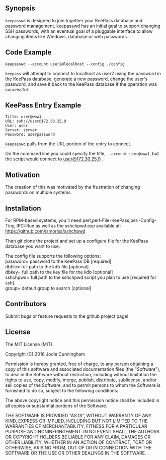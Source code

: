## Synopsis

`keepasswd` is designed to join together your KeePass database and password management. keepasswd has an initial goal to support changing SSH passwords, with an eventual goal of a pluggable interface to allow changing items like Windows, database or web passwords.


## Code Example

    keepasswd --account user2@localhost --config ./config

`keepass` will attempt to connect to localhost as user2 using the password in the KeePass database, generate a new password, change the user's password, and save it back to the KeePass database if the operation was successful.

## KeePass Entry Example

    Title: user@www1
    URL: ssh://user@172.30.25.9
    User: user
    Server: server
    Password: userpassword

`keepasswd` pulls from the URL portion of the entry to connect.  

On the command line you could specify the title, `--account user@www1`, but the script would connect to user@172.30.25.9 .


## Motivation

The creation of this was motivated by the frustration of changing passwords on multiple systems.

## Installation

For RPM-based systems, you'll need perl,perl-File-KeePass,perl-Config-Tiny, IPC::Run as well as the sshchpwd.exp available at:
https://github.com/jsmoriss/sshchpwd

Then git clone the project and set up a configure file for the KeePass database you want to use.

The config file supports the following options:  
	password=	password to the KeePass DB [required]  
	dbfile=		full path to the kdb file [optional]  
	dbkey=		full path to the key file for the kdb [optional]  
	sshchpwd=	full path to the sshchpwd script you plan to use [required for ssh]  
	group=		default group to search [optional]  

## Contributors

Submit bugs or feature requests to the github project page!

## License

The MIT License (MIT)

Copyright (C) 2016 Jodie Cunningham

Permission is hereby granted, free of charge, to any person obtaining a copy
of this software and associated documentation files (the "Software"), to deal
in the Software without restriction, including without limitation the rights
to use, copy, modify, merge, publish, distribute, sublicense, and/or sell
copies of the Software, and to permit persons to whom the Software is
furnished to do so, subject to the following conditions:

The above copyright notice and this permission notice shall be included in
all copies or substantial portions of the Software.

THE SOFTWARE IS PROVIDED "AS IS", WITHOUT WARRANTY OF ANY KIND, EXPRESS OR
IMPLIED, INCLUDING BUT NOT LIMITED TO THE WARRANTIES OF MERCHANTABILITY,
FITNESS FOR A PARTICULAR PURPOSE AND NONINFRINGEMENT. IN NO EVENT SHALL THE
AUTHORS OR COPYRIGHT HOLDERS BE LIABLE FOR ANY CLAIM, DAMAGES OR OTHER
LIABILITY, WHETHER IN AN ACTION OF CONTRACT, TORT OR OTHERWISE, ARISING FROM,
OUT OF OR IN CONNECTION WITH THE SOFTWARE OR THE USE OR OTHER DEALINGS IN
THE SOFTWARE.
